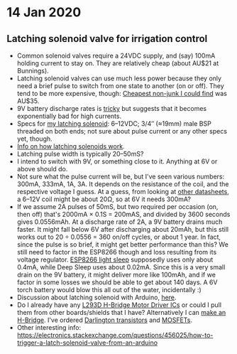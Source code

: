 # 14 Jan 2020

## Latching solenoid valve for irrigation control

*   Common solenoid valves require a 24VDC supply, and (say) 100mA holding current to stay on. They are relatively cheap (about AU$21 at Bunnings).
*   Latching solenoid valves can use much less power because they only need a brief pulse to switch from one state to another (on or off). They tend to be more expensive, though: [Cheapest non-junk I could find](https://www.amazon.com.au/gp/product/B07JLYZB75/ref=ppx_yo_dt_b_asin_title_o00_s00?ie=UTF8&psc=1) was AU$35.
*   9V battery discharge rates is [tricky](https://www.powerstream.com/9V-Alkaline-tests.htm) but suggests that it becomes exponentially bad for high currents.
*   Specs for [my latching solenoid](https://www.powerstream.com/9V-Alkaline-tests.htm): 6–12VDC; 3/4&Prime; (&approx;19mm) male BSP threaded on both ends; not sure about pulse current or any other specs yet, though.
*   [Info on how latching solenoids work](https://www.tlxtech.com/uploads/pdf/Understanding-Latching-Solenoid-Presentation.pdf).
*   Latching pulse width is typically 20–50mS?
*   I intend to switch with 9V, or something close to it. Anything at 6V or above should do.
*   Not sure what the pulse current will be, but I've seen various numbers: 300mA, 333mA, 1A, 3A. It depends on the resistance of the coil, and the respective voltage I guess. At a guess, from looking at [other datasheets](http://www.china-fuxin.com/en/product_info.asp?sid=38&cpid=0&id=458), a 6–12V coil might be about 20&ohm;, so at 6V it needs 300mA?
*   If we assume 2A pulses of 50mS, but two required per occasion (on, then off) that's 2000mA &times; 0.1S = 200mAS, and divided by 3600 seconds gives 0.0556mAh. At a discharge rate of 2A, a 9V battery drains much faster. It might fall below 6V after discharging about 20mAh, but this still works out to 20 &div; 0.0556 = 360 on/off cycles, or about 1 year. In fact, since the pulse is so brief, it might get better performance than this? We still need to factor in the ESP8266 though and loss resulting from its voltage regulator. [ESP8266 light sleep](https://www.losant.com/blog/making-the-esp8266-low-powered-with-deep-sleep) supposedly uses only about 0.4mA, while Deep Sleep uses about 0.02mA. Since this is a very small drain on the 9V battery, it might deliver more like 100mAh, and if we factor in some losses we should be able to get about 140 days. A 6V torch battery would blow this all out of the water, incidentally :)
*   Discussion about latching solenoid with Arduino, [here](https://community.particle.io/t/help-with-latching-solenoid-valve/42469).
*   Do I already have any [L293D H-Bridge Motor Driver ICs](https://www.adafruit.com/product/807) or could I pull them from other boards/shields that I have? Alternatively I can [make an H-Bridge](https://www.researchgate.net/figure/Latching-valves-motor-control-H-bridge-circuit_fig2_224114814). I've ordered [Darlington transistors](https://www.ebay.com.au/itm/5-10-20-50-100PCS-TIP120-120-NPN-Darlington-Transistors-TO-220/302129932228?ssPageName=STRK%3AMEBIDX%3AIT&_trksid=p2057872.m2749.l2649) and [MOSFETs](https://www.ebay.com.au/itm/10pcs-FQP30N06L-FQP-30N06L-60V-LOGIC-N-Channel-MOSFET-TO-220SE/132767536403?ssPageName=STRK%3AMEBIDX%3AIT&_trksid=p2057872.m2749.l2649).
*   Other interesting info: https://electronics.stackexchange.com/questions/456025/how-to-trigger-a-latch-solenoid-valve-from-an-arduino
